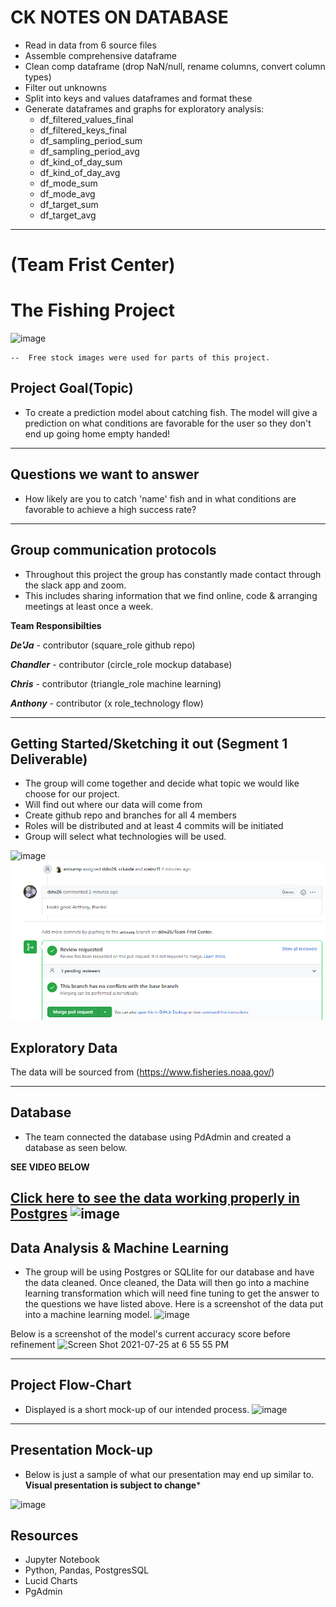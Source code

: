 # CK NOTES ON DATABASE

- Read in data from 6 source files
- Assemble comprehensive dataframe
- Clean comp dataframe (drop NaN/null, rename columns, convert column types)
- Filter out unknowns
- Split into keys and values dataframes and format these
- Generate dataframes and graphs for exploratory analysis:
    - df_filtered_values_final
    - df_filtered_keys_final
    - df_sampling_period_sum
    - df_sampling_period_avg
    - df_kind_of_day_sum
    - df_kind_of_day_avg
    - df_mode_sum
    - df_mode_avg
    - df_target_sum
    - df_target_avg

-----------------------------

# (Team Frist Center)

# The Fishing Project

![image](https://github.com/ddw26/Team-Vand/blob/antxamp/Resources/Fishingrods.PNG)

    --  Free stock images were used for parts of this project. 
## Project Goal(Topic)
- To create a prediction model about catching fish. The model will give a prediction on what conditions are favorable 
for the user so they don't end up going home empty handed! 


-----------------------------

## Questions we want to answer
- How likely are you to catch 'name' fish and in what conditions are favorable to achieve a high success rate?

---------------------------

## Group communication protocols
- Throughout this project the group has constantly made contact through the slack app and zoom. 
- This includes sharing information that we find online, code & arranging meetings at least once a week.

**Team Responsibilties**

***De'Ja*** - contributor (square_role github repo)

***Chandler*** - contributor (circle_role mockup database)

***Chris*** - contributor (triangle_role machine learning)

***Anthony*** - contributor (x role_technology flow)

--------------------------

## Getting Started/Sketching it out (Segment 1 Deliverable)
- The group will come together and decide what topic we would like choose for our project.
- Will find out where our data will come from
- Create github repo and branches for all 4 members
- Roles will be distributed and at least 4 commits will be initiated
- Group will select what technologies will be used. 

![image](https://github.com/ddw26/Team-Vand/blob/antxamp/Resources/branches.PNG)
![image](https://github.com/ddw26/Team-Frist-Center/blob/antxamp/Resources/githubcollab.PNG)

## Exploratory Data 

The data will be sourced from (https://www.fisheries.noaa.gov/)

----------------------------

## Database

- The team connected the database using PdAdmin and created a database as seen below.

**SEE VIDEO BELOW**

[Click here to see the data working properly in Postgres](https://github.com/ddw26/Team-Vand/blob/circle_role_crkaide/sql_database_working_recording.mp4)
![image](https://github.com/ddw26/Team-Vand/blob/antxamp/Resources/database.PNG)
----------------------------

## Data Analysis & Machine Learning
- The group will be using Postgres or SQLlite for our database and have the data cleaned. Once cleaned, the Data will
then go into a machine learning transformation which will need fine tuning to get the answer to the questions we have listed above.
Here is a screenshot of the data put into a machine learning model. 
![image](https://github.com/ddw26/Team-Vand/blob/antxamp/Resources/SS_machine_learn.PNG)

Below is a screenshot of the model's current accuracy score before refinement
<img width="820" alt="Screen Shot 2021-07-25 at 6 55 55 PM" src="https://user-images.githubusercontent.com/80016496/126917556-9d073724-9dab-468b-ba51-8503d0dc9d37.png">


----------------------------

## Project Flow-Chart

- Displayed is a short mock-up of our intended process. 
![image](https://github.com/ddw26/Team-Vand/blob/antxamp/Resources/mockup.PNG)

----------------------------

## Presentation Mock-up

- Below is just a sample of what our presentation may end up similar to. **Visual presentation is subject to change***

![image](https://github.com/ddw26/Team-Vand/blob/antxamp/Resources/sample_presentation.PNG)

## Resources

- Jupyter Notebook
- Python, Pandas, PostgresSQL
- Lucid Charts
- PgAdmin
